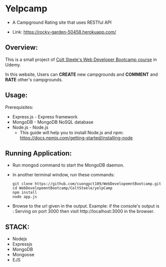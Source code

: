 # Yelpcamp
+ A Campground Rating site that uses RESTful API
 
+ Link: https://rocky-garden-50458.herokuapp.com/

## Overview:
This is a small project of [Colt Steele's Web Developer Bootcamp course](https://www.udemy.com/course/the-web-developer-bootcamp/) in Udemy.

In this website, Users can __CREATE__ new campgrounds and __COMMENT__ and __RATE__ other's campgrounds.

## Usage:
Prerequisites:
+ Express.js - Express framework
+ MongoDB - MongoDB NoSQL database
+ Node.js - Node.js
  - This guide will help you to install Node.js and npm: https://docs.npmjs.com/getting-started/installing-node

## Running Application:
+ Run mongod command to start the MongoDB daemon.

+ In another terminal window, run these commands:

      git clone https://github.com/cuongpct109/WebDevelopemntBootcamp.git
      cd WebDevelopemntBootcamp/ColtSteele/yelpCamp
      npm install
      node app.js


+ Browse to the url given in the output.
Example: if the console's output is : Serving on port 3000 then visit http://localhost:3000 in the browser.
## STACK:
+ Nodejs 
+ Expressjs 
+ MongoDB
+ Mongoose
+ EJS
